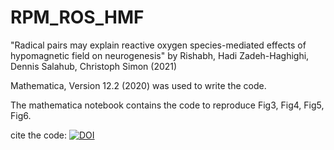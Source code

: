 # RPM_ROS_HMF

"Radical pairs may explain reactive oxygen species-mediated effects of hypomagnetic field on neurogenesis" 
by Rishabh, Hadi Zadeh-Haghighi, Dennis Salahub, Christoph Simon (2021)

Mathematica, Version 12.2 (2020) was used to write the code.

The mathematica notebook contains the code to reproduce Fig3, Fig4, Fig5, Fig6.  

cite the code: [![DOI](https://zenodo.org/badge/421993968.svg)](https://zenodo.org/badge/latestdoi/421993968)
